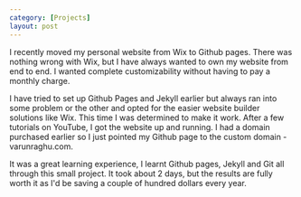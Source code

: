 ```yaml
--- 
category: [Projects]
layout: post
---
```


I recently moved my personal website from Wix to Github pages. There was nothing wrong with Wix, but I have always wanted to own my website from end to end. I wanted complete customizability without having to pay a monthly charge.

I have tried to set up Github Pages and Jekyll earlier but always ran into some problem or the other and opted for the easier website builder solutions like Wix. This time I was determined to make it work. After a few tutorials on YouTube, I got the website up and running. I had a domain purchased earlier so I just pointed my Github page to the custom domain - varunraghu.com. 

It was a great learning experience, I learnt Github pages, Jekyll and Git all through this small project. It took about 2 days, but the results are fully worth it as I'd be saving a couple of hundred dollars every year. 
